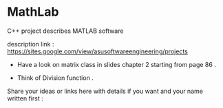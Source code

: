 # MathLab

C++ project describes MATLAB software 


description link : https://sites.google.com/view/asusoftwareengineering/projects


 - Have a look on matrix class in slides chapter 2 starting from page 86 .
 
 - Think of Division function .

Share your ideas or links here with details if you want and your name written first :

